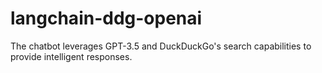 # langchain-ddg-openai
The chatbot leverages GPT-3.5 and DuckDuckGo's search capabilities to provide intelligent responses.
